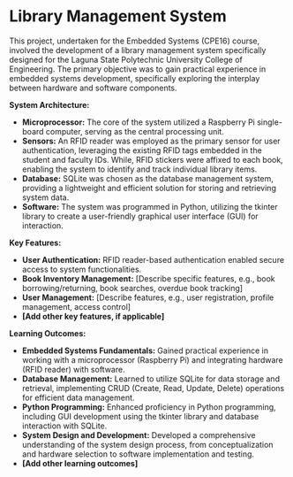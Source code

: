 # Library Management System

This project, undertaken for the Embedded Systems (CPE16) course, involved the development of a library management system specifically designed for the Laguna State Polytechnic University College of Engineering. The primary objective was to gain practical experience in embedded systems development, specifically exploring the interplay between hardware and software components. 

**System Architecture:**

* **Microprocessor:** The core of the system utilized a Raspberry Pi single-board computer, serving as the central processing unit. 
* **Sensors:** An RFID reader was employed as the primary sensor for user authentication, leveraging the existing RFID tags embedded in the student and faculty IDs. While, RFID stickers were affixed to each book, enabling the system to identify and track individual library items.
* **Database:** SQLite was chosen as the database management system, providing a lightweight and efficient solution for storing and retrieving system data.
* **Software:** The system was programmed in Python, utilizing the tkinter library to create a user-friendly graphical user interface (GUI) for interaction.

**Key Features:**

* **User Authentication:** RFID reader-based authentication enabled secure access to system functionalities.
* **Book Inventory Management:** [Describe specific features, e.g., book borrowing/returning, book searches, overdue book tracking]
* **User Management:** [Describe features, e.g., user registration, profile management, access control]
* **[Add other key features, if applicable]**

**Learning Outcomes:**

* **Embedded Systems Fundamentals:** Gained practical experience in working with a microprocessor (Raspberry Pi) and integrating hardware (RFID reader) with software.
* **Database Management:** Learned to utilize SQLite for data storage and retrieval, implementing CRUD (Create, Read, Update, Delete) operations for efficient data management.
* **Python Programming:** Enhanced proficiency in Python programming, including GUI development using the tkinter library and database interaction with SQLite.
* **System Design and Development:** Developed a comprehensive understanding of the system design process, from conceptualization and hardware selection to software implementation and testing.
* **[Add other learning outcomes]**
